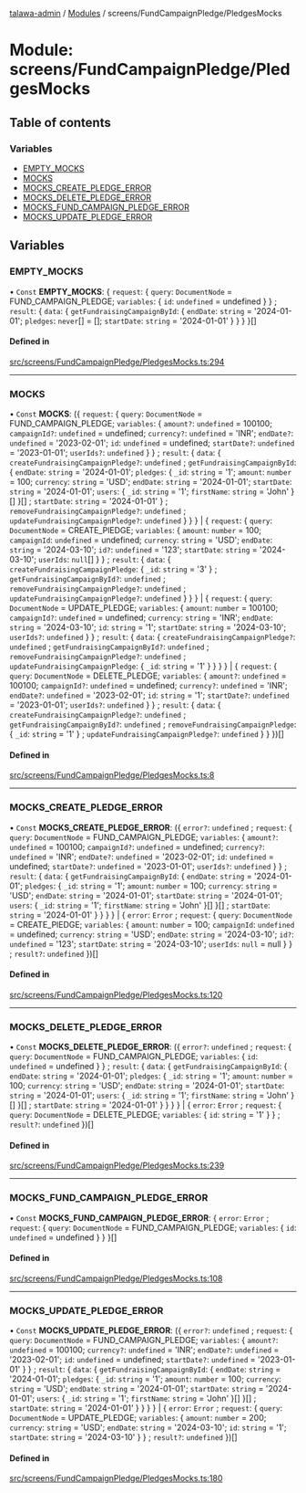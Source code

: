 [talawa-admin](../README.md) / [Modules](../modules.md) / screens/FundCampaignPledge/PledgesMocks

# Module: screens/FundCampaignPledge/PledgesMocks

## Table of contents

### Variables

- [EMPTY\_MOCKS](screens_FundCampaignPledge_PledgesMocks.md#empty_mocks)
- [MOCKS](screens_FundCampaignPledge_PledgesMocks.md#mocks)
- [MOCKS\_CREATE\_PLEDGE\_ERROR](screens_FundCampaignPledge_PledgesMocks.md#mocks_create_pledge_error)
- [MOCKS\_DELETE\_PLEDGE\_ERROR](screens_FundCampaignPledge_PledgesMocks.md#mocks_delete_pledge_error)
- [MOCKS\_FUND\_CAMPAIGN\_PLEDGE\_ERROR](screens_FundCampaignPledge_PledgesMocks.md#mocks_fund_campaign_pledge_error)
- [MOCKS\_UPDATE\_PLEDGE\_ERROR](screens_FundCampaignPledge_PledgesMocks.md#mocks_update_pledge_error)

## Variables

### EMPTY\_MOCKS

• `Const` **EMPTY\_MOCKS**: \{ `request`: \{ `query`: `DocumentNode` = FUND\_CAMPAIGN\_PLEDGE; `variables`: \{ `id`: `undefined` = undefined \}  \} ; `result`: \{ `data`: \{ `getFundraisingCampaignById`: \{ `endDate`: `string` = '2024-01-01'; `pledges`: `never`[] = []; `startDate`: `string` = '2024-01-01' \}  \}  \}  \}[]

#### Defined in

[src/screens/FundCampaignPledge/PledgesMocks.ts:294](https://github.com/GlenDsza/talawa-admin/blob/d3cbd1e/src/screens/FundCampaignPledge/PledgesMocks.ts#L294)

___

### MOCKS

• `Const` **MOCKS**: (\{ `request`: \{ `query`: `DocumentNode` = FUND\_CAMPAIGN\_PLEDGE; `variables`: \{ `amount?`: `undefined` = 100100; `campaignId?`: `undefined` = undefined; `currency?`: `undefined` = 'INR'; `endDate?`: `undefined` = '2023-02-01'; `id`: `undefined` = undefined; `startDate?`: `undefined` = '2023-01-01'; `userIds?`: `undefined`  \}  \} ; `result`: \{ `data`: \{ `createFundraisingCampaignPledge?`: `undefined` ; `getFundraisingCampaignById`: \{ `endDate`: `string` = '2024-01-01'; `pledges`: \{ `_id`: `string` = '1'; `amount`: `number` = 100; `currency`: `string` = 'USD'; `endDate`: `string` = '2024-01-01'; `startDate`: `string` = '2024-01-01'; `users`: \{ `_id`: `string` = '1'; `firstName`: `string` = 'John' \}[]  \}[] ; `startDate`: `string` = '2024-01-01' \} ; `removeFundraisingCampaignPledge?`: `undefined` ; `updateFundraisingCampaignPledge?`: `undefined`  \}  \}  \} \| \{ `request`: \{ `query`: `DocumentNode` = CREATE\_PlEDGE; `variables`: \{ `amount`: `number` = 100; `campaignId`: `undefined` = undefined; `currency`: `string` = 'USD'; `endDate`: `string` = '2024-03-10'; `id?`: `undefined` = '123'; `startDate`: `string` = '2024-03-10'; `userIds`: ``null``[]  \}  \} ; `result`: \{ `data`: \{ `createFundraisingCampaignPledge`: \{ `_id`: `string` = '3' \} ; `getFundraisingCampaignById?`: `undefined` ; `removeFundraisingCampaignPledge?`: `undefined` ; `updateFundraisingCampaignPledge?`: `undefined`  \}  \}  \} \| \{ `request`: \{ `query`: `DocumentNode` = UPDATE\_PLEDGE; `variables`: \{ `amount`: `number` = 100100; `campaignId?`: `undefined` = undefined; `currency`: `string` = 'INR'; `endDate`: `string` = '2024-03-10'; `id`: `string` = '1'; `startDate`: `string` = '2024-03-10'; `userIds?`: `undefined`  \}  \} ; `result`: \{ `data`: \{ `createFundraisingCampaignPledge?`: `undefined` ; `getFundraisingCampaignById?`: `undefined` ; `removeFundraisingCampaignPledge?`: `undefined` ; `updateFundraisingCampaignPledge`: \{ `_id`: `string` = '1' \}  \}  \}  \} \| \{ `request`: \{ `query`: `DocumentNode` = DELETE\_PLEDGE; `variables`: \{ `amount?`: `undefined` = 100100; `campaignId?`: `undefined` = undefined; `currency?`: `undefined` = 'INR'; `endDate?`: `undefined` = '2023-02-01'; `id`: `string` = '1'; `startDate?`: `undefined` = '2023-01-01'; `userIds?`: `undefined`  \}  \} ; `result`: \{ `data`: \{ `createFundraisingCampaignPledge?`: `undefined` ; `getFundraisingCampaignById?`: `undefined` ; `removeFundraisingCampaignPledge`: \{ `_id`: `string` = '1' \} ; `updateFundraisingCampaignPledge?`: `undefined`  \}  \}  \})[]

#### Defined in

[src/screens/FundCampaignPledge/PledgesMocks.ts:8](https://github.com/GlenDsza/talawa-admin/blob/d3cbd1e/src/screens/FundCampaignPledge/PledgesMocks.ts#L8)

___

### MOCKS\_CREATE\_PLEDGE\_ERROR

• `Const` **MOCKS\_CREATE\_PLEDGE\_ERROR**: (\{ `error?`: `undefined` ; `request`: \{ `query`: `DocumentNode` = FUND\_CAMPAIGN\_PLEDGE; `variables`: \{ `amount?`: `undefined` = 100100; `campaignId?`: `undefined` = undefined; `currency?`: `undefined` = 'INR'; `endDate?`: `undefined` = '2023-02-01'; `id`: `undefined` = undefined; `startDate?`: `undefined` = '2023-01-01'; `userIds?`: `undefined`  \}  \} ; `result`: \{ `data`: \{ `getFundraisingCampaignById`: \{ `endDate`: `string` = '2024-01-01'; `pledges`: \{ `_id`: `string` = '1'; `amount`: `number` = 100; `currency`: `string` = 'USD'; `endDate`: `string` = '2024-01-01'; `startDate`: `string` = '2024-01-01'; `users`: \{ `_id`: `string` = '1'; `firstName`: `string` = 'John' \}[]  \}[] ; `startDate`: `string` = '2024-01-01' \}  \}  \}  \} \| \{ `error`: `Error` ; `request`: \{ `query`: `DocumentNode` = CREATE\_PlEDGE; `variables`: \{ `amount`: `number` = 100; `campaignId`: `undefined` = undefined; `currency`: `string` = 'USD'; `endDate`: `string` = '2024-03-10'; `id?`: `undefined` = '123'; `startDate`: `string` = '2024-03-10'; `userIds`: ``null`` = null \}  \} ; `result?`: `undefined`  \})[]

#### Defined in

[src/screens/FundCampaignPledge/PledgesMocks.ts:120](https://github.com/GlenDsza/talawa-admin/blob/d3cbd1e/src/screens/FundCampaignPledge/PledgesMocks.ts#L120)

___

### MOCKS\_DELETE\_PLEDGE\_ERROR

• `Const` **MOCKS\_DELETE\_PLEDGE\_ERROR**: (\{ `error?`: `undefined` ; `request`: \{ `query`: `DocumentNode` = FUND\_CAMPAIGN\_PLEDGE; `variables`: \{ `id`: `undefined` = undefined \}  \} ; `result`: \{ `data`: \{ `getFundraisingCampaignById`: \{ `endDate`: `string` = '2024-01-01'; `pledges`: \{ `_id`: `string` = '1'; `amount`: `number` = 100; `currency`: `string` = 'USD'; `endDate`: `string` = '2024-01-01'; `startDate`: `string` = '2024-01-01'; `users`: \{ `_id`: `string` = '1'; `firstName`: `string` = 'John' \}[]  \}[] ; `startDate`: `string` = '2024-01-01' \}  \}  \}  \} \| \{ `error`: `Error` ; `request`: \{ `query`: `DocumentNode` = DELETE\_PLEDGE; `variables`: \{ `id`: `string` = '1' \}  \} ; `result?`: `undefined`  \})[]

#### Defined in

[src/screens/FundCampaignPledge/PledgesMocks.ts:239](https://github.com/GlenDsza/talawa-admin/blob/d3cbd1e/src/screens/FundCampaignPledge/PledgesMocks.ts#L239)

___

### MOCKS\_FUND\_CAMPAIGN\_PLEDGE\_ERROR

• `Const` **MOCKS\_FUND\_CAMPAIGN\_PLEDGE\_ERROR**: \{ `error`: `Error` ; `request`: \{ `query`: `DocumentNode` = FUND\_CAMPAIGN\_PLEDGE; `variables`: \{ `id`: `undefined` = undefined \}  \}  \}[]

#### Defined in

[src/screens/FundCampaignPledge/PledgesMocks.ts:108](https://github.com/GlenDsza/talawa-admin/blob/d3cbd1e/src/screens/FundCampaignPledge/PledgesMocks.ts#L108)

___

### MOCKS\_UPDATE\_PLEDGE\_ERROR

• `Const` **MOCKS\_UPDATE\_PLEDGE\_ERROR**: (\{ `error?`: `undefined` ; `request`: \{ `query`: `DocumentNode` = FUND\_CAMPAIGN\_PLEDGE; `variables`: \{ `amount?`: `undefined` = 100100; `currency?`: `undefined` = 'INR'; `endDate?`: `undefined` = '2023-02-01'; `id`: `undefined` = undefined; `startDate?`: `undefined` = '2023-01-01' \}  \} ; `result`: \{ `data`: \{ `getFundraisingCampaignById`: \{ `endDate`: `string` = '2024-01-01'; `pledges`: \{ `_id`: `string` = '1'; `amount`: `number` = 100; `currency`: `string` = 'USD'; `endDate`: `string` = '2024-01-01'; `startDate`: `string` = '2024-01-01'; `users`: \{ `_id`: `string` = '1'; `firstName`: `string` = 'John' \}[]  \}[] ; `startDate`: `string` = '2024-01-01' \}  \}  \}  \} \| \{ `error`: `Error` ; `request`: \{ `query`: `DocumentNode` = UPDATE\_PLEDGE; `variables`: \{ `amount`: `number` = 200; `currency`: `string` = 'USD'; `endDate`: `string` = '2024-03-10'; `id`: `string` = '1'; `startDate`: `string` = '2024-03-10' \}  \} ; `result?`: `undefined`  \})[]

#### Defined in

[src/screens/FundCampaignPledge/PledgesMocks.ts:180](https://github.com/GlenDsza/talawa-admin/blob/d3cbd1e/src/screens/FundCampaignPledge/PledgesMocks.ts#L180)
